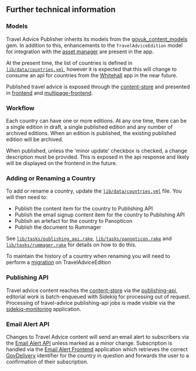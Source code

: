 ## Further technical information

### Models

Travel Advice Publisher inherits its models from the [govuk_content_models](https://github.com/alphagov/govuk_content_models) gem. In addition to this, enhancements to the `TravelAdviceEdition` model for integration with the [asset manager](https://github.com/alphagov/asset-manager) are present in the app.

At the present time, the list of countries is defined in [`lib/data/countries.yml`](../lib/data/countries.yml), however it is expected that this will change to consume an api for countries from the [Whitehall](https://github.com/alphagov/whitehall) app in the near future.

Published travel advice is exposed through the [content-store](https://github.com/alphagov/content-store) and presented in [frontend](https://github.com/alphagov/frontend) and [multipage-frontend](https://github.com/alphagov/multipage-frontend).

### Workflow

Each country can have one or more editions. At any one time, there can be a single edition in draft, a single published edition and any number of archived editions. When an edition is published, the existing published edition will be archived.

When published, unless the 'minor update' checkbox is checked, a change description must be provided. This is exposed in the api response and likely will be displayed on the frontend in the future.

### Adding or Renaming a Country

To add or rename a country, update the [`lib/data/countries.yml`](../lib/data/countries.yml) file. You will then need to:

- Publish the content item for the country to Publishing API
- Publish the email signup content item for the country to Publishing API
- Publish an artefact for the country to Panopticon
- Publish the document to Rummager

See [`lib/tasks/publishing_api.rake`](../lib/tasks/publishing_api.rake), [`lib/tasks/panopticon.rake`](../lib/tasks/panopticon.rake) and [`lib/tasks/rummager.rake`](../lib/tasks/rummager.rake) for details on how to do this.

To maintain the history of a country when renaming you will need to perform a [migration](../db/migrate/20160916161059_rename_democratic_republic_of_congo.rb) on TravelAdviceEdition

### Publishing API

Travel advice content reaches the [content-store](https://github.com/alphagov/content-store) via the [publishing-api](https://github.com/alphagov/publishing-api), editorial work is batch-enqueued with Sidekiq for processing out of request.
Processing of travel-advice publishing-api jobs is made visible via the [sidekiq-monitoring](https://github.com/alphagov/sidekiq-monitoring) application.

### Email Alert API

Changes to Travel Advice content will send an email alert to subscribers via the [Email Alert API](https://github.com/alphagov/email-alert-api) unless marked as a _minor_ change. Subscription is handled via the [Email Alert Frontend](https://github.com/alphagov/email-alert-frontend) application which retrieves the correct [GovDelivery](https://www.govdelivery.com/) identifier for the country in question and forwards the user to a confirmation of their subscription.
